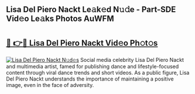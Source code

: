 ## Lisa Del Piero Nackt Le𝚊k𝚎d N𝚞𝚍e - Part-SDE Vid𝚎o Le𝚊ks Photos AuWFM

# <h2><a href="http://fb6bftz.evod.top/?m=Lisa+Del+Piero+Nackt">🔗 👉🔴 Lisa Del Piero Nackt Vid𝚎o Ph𝚘t𝚘s</a></h2>

[![Lisa Del Piero Nackt N𝚞d𝚎s](https://i.imgur.com/8V9OHl7.gif)](http://fb6bftz.evod.top/?m=Lisa+Del+Piero+Nackt)
Social media celebrity Lisa Del Piero Nackt and multimedia artist, famed for publishing dance and lifestyle-focused content through viral dance trends and short videos. As a public figure, Lisa Del Piero Nackt understands the importance of maintaining a positive image, even in the face of adversity. 
